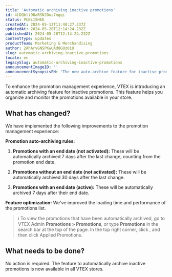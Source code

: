 ```yaml
---
title: 'Automatic archiving inactive promotions'
id: 4LDQbli98aRSNJDus7mgqi
status: PUBLISHED
createdAt: 2024-05-13T11:40:27.337Z
updatedAt: 2024-05-20T12:14:24.232Z
publishedAt: 2024-05-20T12:14:24.232Z
contentType: updates
productTeam: Marketing & Merchandising
author: 2AhArvGNSPKwUAd8GOz0iU
slug: automatic-archiving-inactive-promotions
locale: en
legacySlug: automatic-archiving-inactive-promotions
announcementImageID: ''
announcementSynopsisEN: 'The new auto-archive feature for inactive promotions helps you manage promotions in your store.'
---
```


To enhance the promotion management experience, VTEX is introducing an automatic archiving feature for inactive promotions. This feature helps you organize and monitor the promotions available in your store.

## What has changed?

We have implemented the following improvements to the promotion management experience:

**Promotion auto-archiving rules:**

1. **Promotions with an end date (not activated):** These will be automatically archived 7 days after the last change, counting from the promotion end date.

2. **Promotions without an end date (not activated):** These will be automatically archived 30 days after the last change.

3. **Promotions with an end date (active):** These will be automatically archived 7 days after their end date.

**Feature optimization:** We've improved the loading time and performance of the promotions list.

>ℹ️ To view the promotions that have been automatically archived, go to VTEX Admin **Promotions > Promotions**, or type **Promotions** in the search bar at the top of the page. In the top right corner, click <i class="fas fa-ellipsis-v" aria-hidden="true"></i>, and then click Applied Promotions.

## What needs to be done?

No action is required. The feature to automatically archive inactive promotions is now available in all VTEX stores.

